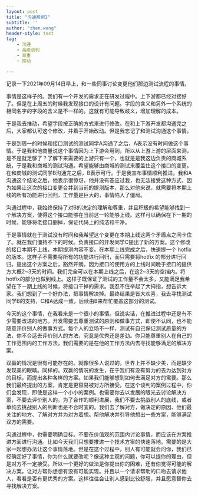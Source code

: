 ```yaml
---
layout: post
title: "沟通案例1"
subtitle: ''
author: "zhen.wang"
header-style: text
tag:
    - 沟通
    - 高级谈判
    - 尊重
    - 推动

---
```


记录一下2021年09月14日早上，和一些同事讨论变更他们那边测试流程的事情。

事情是这样子的。我们有一个开发的需求正在研发过程中。上下游都已经对接好了。但是在上周五的时候我发现接口的设计有问题。字段的含义和另外一个系统的相同名字的字段的含义是不一样的。这就有可能导致歧义，增加理解的成本。

于是我去推动，希望字段按正确的方式来进行修改。在和上下游开发都沟通完之后，大家都认可这个修改，并着手开始改动。但是我忘记了和测试沟通这个事情。

于是到周一的时候和接口测试的测试同学A沟通了之后，A表示没有时间做这个事情。于是我和他商量说这个事情因为上下游会用到，所以从上游上游的层面来测，是不是就足够了？了解下来需要的上游只有一个，也就是是我这边负责的商城系统，于是我和商城的测试沟通。希望能够由商城的测试来覆盖住这个接口的变更。在和商城的测试同学B沟通完之后，B表示可行。于是我宣布事情顺利推进。我和A沟通这个结论之后，他表示很惊讶，他并没有答应过我，也无法接受这种方式，因为如果让这次的接口变更合并到当前的提测版本，那么对他来说，就需要将本期上线的所有功能进行回归，工作量是巨大的，事情陷入了僵局。

沟通过程中，我始终保持了对B的决定的理解和尊重，并且积极的希望能够找到一个解决方案，使得这个接口能够在当前这一轮能够上线。这样可以确保在下一期的时候，能够将老接口删掉，保证代码上的纯洁和干净。

于是事情就在于测试没有时间和我希望这个变更在本期上线这两个矛盾点之间卡住了。就在我们僵持不下的时候。负责接口的开发同学C提出了新的方案。这个修改的接口本期不上线，本期提测内容不变。在本期上线完成之后，快速提一个 hotfix 的版本。这样子不需要将所有的功能进行回归，而只需要将hotfix 的部分进行回归。提出这个方案之后，豁然开朗。因为接口的使用方的上线时间晚于接口的提供方大概2~3天的时间。我们完全可以在本期上线之后，在这2~3天的空挡内。将hotfix的部分也做到线上。这样子既保证了测试的工作量不会太多，又能满足我希望在下一期上线的时候，将接口干掉的需求。我忍不住举起了大拇指，想告诉大家。我们想到了一个好办法，把事情解决掉。最终结果是皆大欢喜，我去寻找测试同学B的支持，C和A达成一致，后续由B来帮忙覆盖这部分的测试。

今天的这个事情，在我看来是一个很小的事情。但说实话，在推进过程中还是有不少需要改进的地方。开发需要去尊重测试的原则和做事方式，即使不认同，也不能随意评价别人的做事方式。每个人的立场不一样，测试有自己保证测试质量的方法，你不合适去评价别人的方法，究竟是优秀还是差劲。你只能尊重别人在自己的工作范围内的工作方法，我们需要的是在他的工作方法内去寻找能够满足的解决方案。

双赢的情况是很有可能存在的。就像很多人说过的，世界上并不缺少美，而是缺少发现美的眼睛。同样的。双赢的情况的发生，在于我们有没有努力的去为达到对方的目标，而提出各种各样的方案。如果我们能够想到如何去满足对方的需要。那么我们最终提出的方案，肯定是更容易被对方所接受。在这个谈判的案例过程中，你们会发现，即使是这样一个小小的案例。也需要你去以发展的眼光去讨论解决方案，不要去评价别人的。为了合作的顺利进展，我们不要去挑战别人的底线，或者单纯去挑战别人的判断也是不合时宜的。我们去了解对方，做决定的原因、他们最关注的地方、了解对方并为对方着想。帮他解决并引导他想出一些方案，能够满足双方的需要。

沟通过程中，也需要明确目标。不要在价值观的范围内讨论事情，而应该在方案推进方面进行沟通。比如今天我们只想要推进一个技术方案的快速落地。需要的是大家一起想办法让这个事情落地。但是在这个过程中，别人有可能就会问你，我们已经确定好了事情，你为什么就要改呢？像这种主观的问题，你可以提你的理由，但是对方不一定接受。所以一个更好的做法是你提出你的困难，还有你觉得可能的解决方案，让对方帮你想想有没有可能实现。并且以一个请求帮助的口吻去请求他人，看看是否有更优秀的方案。这样往往会让别人感到比较舒服，并且愿意替你去寻找解决方案。